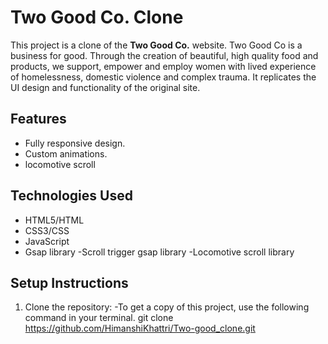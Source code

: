 # Two Good Co. Clone

This project is a clone of the **Two Good Co.** website.  Two Good Co is a business for good. Through the creation of beautiful, high quality food and products, we support, empower and employ women with lived experience of homelessness, domestic violence and complex trauma. It replicates the UI design and functionality of the original site.

## Features
- Fully responsive design.
- Custom animations.
- locomotive scroll

## Technologies Used
- HTML5/HTML
- CSS3/CSS
- JavaScript
- Gsap library
-Scroll trigger gsap library
-Locomotive scroll library

## Setup Instructions
1. Clone the repository:
   -To get a copy of this project, use the following command in your terminal.
   git clone https://github.com/HimanshiKhattri/Two-good_clone.git

